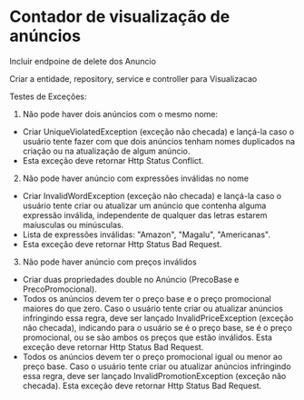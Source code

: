 # Contador de visualização de anúncios


  Incluir endpoine de delete dos Anuncio

  Criar a entidade, repository, service e controller para Visualizacao

  Testes de Exceções:
  
  1. Não pode haver dois anúncios com o mesmo nome:
  - Criar UniqueViolatedException (exceção não checada) e lançá-la caso o usuário tente fazer com que dois anúncios 
  tenham nomes duplicados na criação ou na atualização de algum anúncio.
  - Esta exceção deve retornar Http Status Conflict.
  
  2. Não pode haver anúncio com expressões inválidas no nome
  - Criar InvalidWordException (exceção não checada) e lançá-la caso o usuário tente criar ou atualizar um anúncio que
  contenha alguma expressão inválida, independente de qualquer das letras estarem maíusculas ou minúsculas. 
  - Lista de expressões inválidas: "Amazon", "Magalu", "Americanas".
  - Esta exceção deve retornar Http Status Bad Request.
  
  3. Não pode haver anúncio com preços inválidos
  - Criar duas propriedades double no Anúncio (PrecoBase e PrecoPromocional). 
  - Todos os anúncios devem ter o preço base e o preço promocional maiores do que zero. Caso o usuário tente
  criar ou atualizar anúncios infringindo essa regra, deve ser lançado InvalidPriceException (exceção não checada),
  indicando para o usuário se é o preço base, se é o preço promocional, ou se são ambos os preços que estão inválidos.
  Esta exceção deve retornar Http Status Bad Request.
  - Todos os anúncios devem ter o preço promocional igual ou menor ao preço base. Caso o usuário tente
  criar ou atualizar anúncios infringindo essa regra, deve ser lançado InvalidPromotionException (exceção não checada). 
  Esta exceção deve retornar Http Status Bad Request.
  
